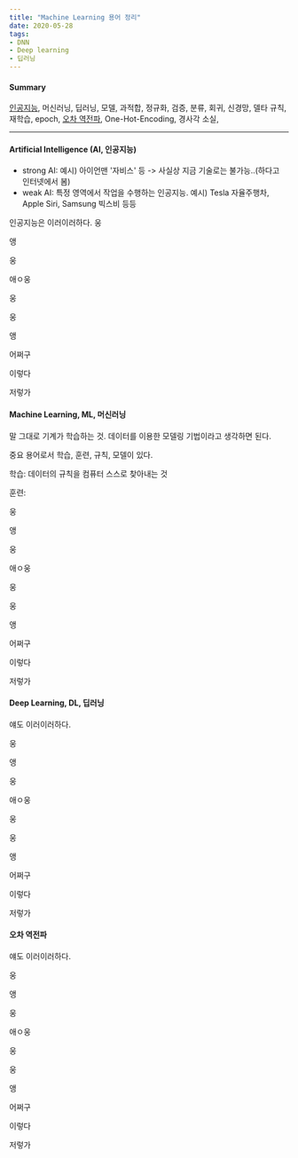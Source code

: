 ```yaml
---
title: "Machine Learning 용어 정리"
date: 2020-05-28
tags:
- DNN
- Deep learning
- 딥러닝
---
```


#### Summary
[인공지능](#), 머신러닝, 딥러닝, 모델, 과적합, 정규화, 검증, 분류, 회귀, 신경망, 델타 규칙, 재학습, epoch, [오차 역전파](#오차-역전파), One-Hot-Encoding, 경사각 소실,

---

#### Artificial Intelligence (AI, 인공지능)
* strong AI: 예시) 아이언맨 '자비스' 등 -> 사실상 지금 기술로는 불가능..(하다고 인터넷에서 봄)
* weak AI: 특정 영역에서 작업을 수행하는 인공지능. 예시) Tesla 자율주행차, Apple Siri, Samsung 빅스비 등등

인공지능은 이러이러하다.
웅

앵

웅

애ㅇ웅

웅

웅

앵

어쩌구

이렇다

저렇가




#### Machine Learning, ML, 머신러닝

말 그대로 기계가 학습하는 것. 데이터를 이용한 모델링 기법이라고 생각하면 된다.

중요 용어로서 학습, 훈련, 규칙, 모델이 있다.

학습: 데이터의 규칙을 컴퓨터 스스로 찾아내는 것

훈련: 

웅

앵

웅

애ㅇ웅

웅

웅

앵

어쩌구

이렇다

저렇가



#### Deep Learning, DL, 딥러닝

얘도 이러이러하다.

웅

앵

웅

애ㅇ웅

웅

웅

앵

어쩌구

이렇다

저렇가







#### 오차 역전파

얘도 이러이러하다.

웅

앵

웅

애ㅇ웅

웅

웅

앵

어쩌구

이렇다

저렇가




